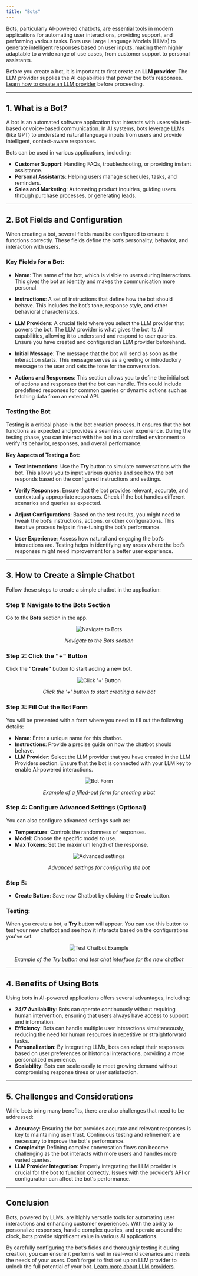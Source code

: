 ```yaml
---
title: "Bots"
---
```


Bots, particularly AI-powered chatbots, are essential tools in modern applications for automating user interactions, providing support, and performing various tasks. Bots use Large Language Models (LLMs) to generate intelligent responses based on user inputs, making them highly adaptable to a wide range of use cases, from customer support to personal assistants.

Before you create a bot, it is important to first create an **LLM provider**. The LLM provider supplies the AI capabilities that power the bot’s responses. [Learn how to create an LLM provider](../../getting-started/llm-providers) before proceeding.

----------------------------------

## 1. What is a Bot?

A bot is an automated software application that interacts with users via text-based or voice-based communication. In AI systems, bots leverage LLMs (like GPT) to understand natural language inputs from users and provide intelligent, context-aware responses.

Bots can be used in various applications, including:
- **Customer Support**: Handling FAQs, troubleshooting, or providing instant assistance.
- **Personal Assistants**: Helping users manage schedules, tasks, and reminders.
- **Sales and Marketing**: Automating product inquiries, guiding users through purchase processes, or generating leads.

----------------------------------

## 2. Bot Fields and Configuration

When creating a bot, several fields must be configured to ensure it functions correctly. These fields define the bot’s personality, behavior, and interaction with users.

### Key Fields for a Bot:
- **Name**: The name of the bot, which is visible to users during interactions. This gives the bot an identity and makes the communication more personal.

- **Instructions**: A set of instructions that define how the bot should behave. This includes the bot’s tone, response style, and other behavioral characteristics.

- **LLM Providers**: A crucial field where you select the LLM provider that powers the bot. The LLM provider is what gives the bot its AI capabilities, allowing it to understand and respond to user queries. Ensure you have created and configured an LLM provider beforehand.

- **Initial Message**: The message that the bot will send as soon as the interaction starts. This message serves as a greeting or introductory message to the user and sets the tone for the conversation.

- **Actions and Responses**: This section allows you to define the initial set of actions and responses that the bot can handle. This could include predefined responses for common queries or dynamic actions such as fetching data from an external API.

### Testing the Bot

Testing is a critical phase in the bot creation process. It ensures that the bot functions as expected and provides a seamless user experience. During the testing phase, you can interact with the bot in a controlled environment to verify its behavior, responses, and overall performance.

**Key Aspects of Testing a Bot:**

- **Test Interactions**: Use the **Try** button to simulate conversations with the bot. This allows you to input various queries and see how the bot responds based on the configured instructions and settings.

- **Verify Responses**: Ensure that the bot provides relevant, accurate, and contextually appropriate responses. Check if the bot handles different scenarios and queries as expected.

- **Adjust Configurations**: Based on the test results, you might need to tweak the bot’s instructions, actions, or other configurations. This iterative process helps in fine-tuning the bot’s performance.

- **User Experience**: Assess how natural and engaging the bot’s interactions are. Testing helps in identifying any areas where the bot’s responses might need improvement for a better user experience.

----------------------------------

## 3. How to Create a Simple Chatbot

Follow these steps to create a simple chatbot in the application:

### Step 1: Navigate to the Bots Section
Go to the **Bots** section in the app.

<div style="text-align: center;">
  <img src="../images/navigate-bots.png" alt="Navigate to Bots" />
  <p><em>Navigate to the Bots section</em></p>
</div>

### Step 2: Click the "+" Button
Click the **"Create"** button to start adding a new bot.

<div style="text-align: center;">
  <img src="../images/click-plus-bot.png" alt="Click '+' Button" />
  <p><em>Click the '+' button to start creating a new bot</em></p>
</div>

### Step 3: Fill Out the Bot Form
You will be presented with a form where you need to fill out the following details:

- **Name**: Enter a unique name for this chatbot.
- **Instructions**: Provide a precise guide on how the chatbot should behave.
- **LLM Provider**: Select the LLM provider that you have created in the LLM Providers section.
 Ensure that the bot is connected with your LLM key to enable AI-powered interactions.


<div style="text-align: center;">
  <img src="../images/bot-form-example.png" alt="Bot Form" />
  <p><em>Example of a filled-out form for creating a bot</em></p>
</div>

### Step 4: Configure Advanced Settings (Optional)
You can also configure advanced settings such as:
- **Temperature**: Controls the randomness of responses.
- **Model**: Choose the specific model to use.
- **Max Tokens**: Set the maximum length of the response.

<div style="text-align: center;">
  <img src="../images/bot-form-advanced-settings-example.png" alt="Advanced settings" />
  <p><em>Advanced settings for configuring the bot</em></p>
</div>

### Step 5:
- **Create Button**: Save new Chatbot by clicking the **Create** button.

### Testing:
When you create a bot, a **Try** button will appear. You can use this button to test your new chatbot and see how it interacts based on the configurations you've set.

<div style="text-align: center;">
  <img src="../images/test-botchat-example.png" alt="Test Chatbot Example" />
  <p><em>Example of the Try button and test chat interface for the new chatbot</em></p>
</div>

----------------------------------

## 4. Benefits of Using Bots

Using bots in AI-powered applications offers several advantages, including:
- **24/7 Availability**: Bots can operate continuously without requiring human intervention, ensuring that users always have access to support and information.
- **Efficiency**: Bots can handle multiple user interactions simultaneously, reducing the need for human resources in repetitive or straightforward tasks.
- **Personalization**: By integrating LLMs, bots can adapt their responses based on user preferences or historical interactions, providing a more personalized experience.
- **Scalability**: Bots can scale easily to meet growing demand without compromising response times or user satisfaction.

----------------------------------

## 5. Challenges and Considerations

While bots bring many benefits, there are also challenges that need to be addressed:
- **Accuracy**: Ensuring the bot provides accurate and relevant responses is key to maintaining user trust. Continuous testing and refinement are necessary to improve the bot's performance.
- **Complexity**: Defining complex conversation flows can become challenging as the bot interacts with more users and handles more varied queries.
- **LLM Provider Integration**: Properly integrating the LLM provider is crucial for the bot to function correctly. Issues with the provider’s API or configuration can affect the bot's performance.

----------------------------------

## Conclusion

Bots, powered by LLMs, are highly versatile tools for automating user interactions and enhancing customer experiences. With the ability to personalize responses, handle complex queries, and operate around the clock, bots provide significant value in various AI applications.

By carefully configuring the bot’s fields and thoroughly testing it during creation, you can ensure it performs well in real-world scenarios and meets the needs of your users. Don’t forget to first set up an LLM provider to unlock the full potential of your bot. [Learn more about LLM providers](../getting-started/llm-providers).
